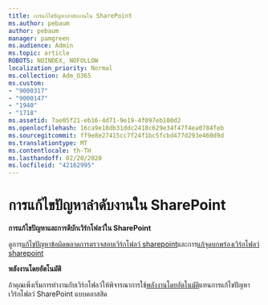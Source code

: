 ```yaml
---
title: การแก้ไขปัญหาลำดับงานใน SharePoint
ms.author: pebaum
author: pebaum
manager: pamgreen
ms.audience: Admin
ms.topic: article
ROBOTS: NOINDEX, NOFOLLOW
localization_priority: Normal
ms.collection: Adm_O365
ms.custom:
- "9000317"
- "9000147"
- "1940"
- "1718"
ms.assetid: 7ae05f21-eb16-4d71-9e19-4f097eb100d2
ms.openlocfilehash: 16ca9e18db31ddc2418c629e34f47f4ea0784feb
ms.sourcegitcommit: ff9e8e27415cc7f24f1bc5fcbd477d293e460d9d
ms.translationtype: MT
ms.contentlocale: th-TH
ms.lasthandoff: 02/20/2020
ms.locfileid: "42162995"
---
```

# <a name="troubleshoot-workflows-in-sharepoint"></a>การแก้ไขปัญหาลำดับงานใน SharePoint

**การแก้ไขปัญหาและการดีบักเวิร์กโฟลว์ใน SharePoint**

ดูการ[แก้ไขปัญหาข้อผิดพลาดการตรวจสอบเวิร์กโฟลว์ sharepoint](https://docs.microsoft.com/sharepoint/dev/general-development/troubleshooting-sharepoint-server-workflow-validation-errors-in-visio)และการ[แก้จุดบกพร่องเวิร์กโฟลว์ sharepoint](https://docs.microsoft.com/sharepoint/dev/general-development/debugging-sharepoint-server-workflows)

**พลังงานโดยอัตโนมัติ**

ถ้าคุณเพิ่งเริ่มการทำงานกับเวิร์กโฟลว์ให้พิจารณาการใช้[พลังงานโดยอัตโนมัติ](https://docs.microsoft.com/power-automate/modern-approvals)แทนการแก้ไขปัญหาเวิร์กโฟลว์ SharePoint แบบคลาสสิค
